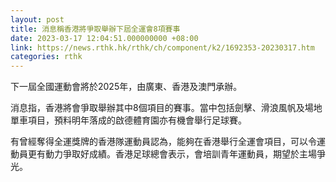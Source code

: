 ```yaml
---
layout: post
title: 消息稱香港將爭取舉辦下屆全運會8項賽事
date: 2023-03-17 12:04:51.000000000 +08:00
link: https://news.rthk.hk/rthk/ch/component/k2/1692353-20230317.htm
categories: rthk
---
```


下一屆全國運動會將於2025年，由廣東、香港及澳門承辦。

消息指，香港將會爭取舉辦其中8個項目的賽事。當中包括劍擊、滑浪風帆及場地單車項目，預料明年落成的啟德體育園亦有機會舉行足球賽。

有曾經奪得全運獎牌的香港隊運動員認為，能夠在香港舉行全運會項目，可以令運動員更有動力爭取好成績。香港足球總會表示，會培訓青年運動員，期望於主場爭光。
